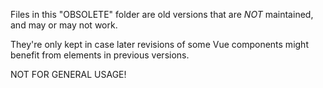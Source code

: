 Files in this "OBSOLETE" folder are old versions that are *NOT* maintained,
and may or may not work.

They're only kept in case later revisions of some Vue components
might benefit from elements in previous versions.

NOT FOR GENERAL USAGE!